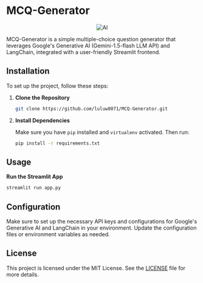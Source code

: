 # MCQ-Generator

<div align="center">
    <img src="https://cdn.classpoint.io/wp-content/uploads/generate-quiz.jpg" alt="AI"/>
</div>

MCQ-Generator is a simple multiple-choice question generator that leverages Google's Generative AI (Gemini-1.5-flash LLM API) and LangChain, integrated with a user-friendly Streamlit frontend.

## Installation

To set up the project, follow these steps:

1. **Clone the Repository**

    ```bash
    git clone https://github.com/luluw8071/MCQ-Generator.git
    ```

2. **Install Dependencies**

    Make sure you have `pip` installed and `virtualenv` activated. Then run:

    ```bash
    pip install -r requirements.txt
    ```

## Usage

**Run the Streamlit App**

```bash
streamlit run app.py
```

## Configuration

Make sure to set up the necessary API keys and configurations for Google's Generative AI and LangChain in your environment. Update the configuration files or environment variables as needed.

## License

This project is licensed under the MIT License. See the [LICENSE](LICENSE.md) file for more details.